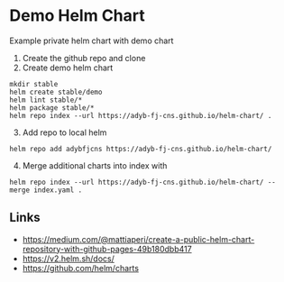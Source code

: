 # Demo Helm Chart

Example private helm chart with demo chart

1. Create the github repo and clone
2. Create demo helm chart
```
mkdir stable
helm create stable/demo
helm lint stable/*
helm package stable/*
helm repo index --url https://adyb-fj-cns.github.io/helm-chart/ .

```
3. Add repo to local helm
```
helm repo add adybfjcns https://adyb-fj-cns.github.io/helm-chart/
```
4. Merge additional charts into index with
```
helm repo index --url https://adyb-fj-cns.github.io/helm-chart/ --merge index.yaml .
```

## Links
* https://medium.com/@mattiaperi/create-a-public-helm-chart-repository-with-github-pages-49b180dbb417
* https://v2.helm.sh/docs/
* https://github.com/helm/charts
